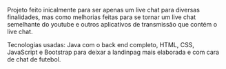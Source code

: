 Projeto feito inicalmente para ser apenas um live chat para diversas finalidades, mas como melhorias feitas para se tornar um live chat semelhante do youtube e outros aplicativos de transmissão que contém o live chat.

Tecnologias usadas: Java com o back end completo, HTML, CSS, JavaScript e Bootstrap para deixar a landinpag mais elaborada e com cara de chat de futebol.
